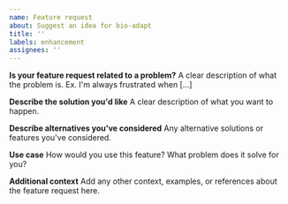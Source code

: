```yaml
---
name: Feature request
about: Suggest an idea for bio-adapt
title: ''
labels: enhancement
assignees: ''
---
```


**Is your feature request related to a problem?**
A clear description of what the problem is. Ex. I'm always frustrated when [...]

**Describe the solution you'd like**
A clear description of what you want to happen.

**Describe alternatives you've considered**
Any alternative solutions or features you've considered.

**Use case**
How would you use this feature? What problem does it solve for you?

**Additional context**
Add any other context, examples, or references about the feature request here.
